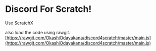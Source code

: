 # Discord For Scratch!

Use [ScratchX](scratchx.org)

also
load the code using rawgit. [https://rawgit.com/OkashiOdayakana/discord4scratch/master/main.js](https://rawgit.com/OkashiOdayakana/discord4scratch/master/main.js)
